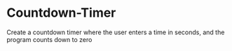 # Countdown-Timer
Create a countdown timer where the user enters a time in seconds, and the program counts down to zero

